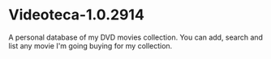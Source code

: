 Videoteca-1.0.2914
==================

A personal database of my DVD movies collection. You can add, search and list any movie I'm going buying for my collection.
